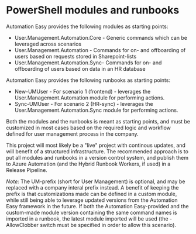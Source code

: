 ﻿# PowerShell modules and runbooks

Automation Easy provides the following modules as starting points:

- User.Management.Automation.Core - Generic commands which can be leveraged across scenarios
- User.Management.Automation - Commands for on- and offboarding of users based on requests stored in Sharepoint-lists
- User.Management.Automation.Sync- Commands for on- and offboarding of users based on data in an HR database

Automation Easy provides the following runbooks as starting points:

- New-UMUser - For scenario 1 (frontend) - leverages the User.Management.Automation module for performing actions.
- Sync-UMUser - For scenario 2 (HR-sync) - leverages the User.Management.Automation.Sync module for performing actions.

Both the modules and the runbooks is meant as starting points, and must be customized in most cases based on the required logic and workflow defined for user management process in the company.

This project will most likely be a "live" project with continous updates, and will benefit of a structured infrastructure. The recommended approach is to put all modules and runbooks in a version control system, and publish them to Azure Automation (and the Hybrid Runbook Workers, if used) in a Release Pipeline.

*Note:* The UM-prefix (short for User Management) is optional, and may be replaced with a company interal prefix instead.
A benefit of keeping the prefix is that customizations made can be defined in a custom module, while still being able to leverage updated versions from the Automation Easy framework in the future. If both the Automation Easy-provided and the custom-made module version containing the same command names is imported in a runbook, the latest module imported will be used (the -AllowClobber switch must be specified in order to allow this scenario).